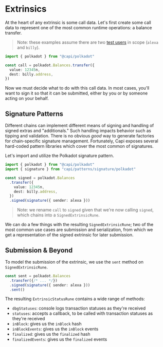 # Extrinsics

At the heart of any extrinsic is some call data. Let's first create some call
data to represent one of the most common runtime operations: a balance transfer.

> Note: these examples assume there are two
> [test users](./development#development-users) in scope (`alexa` and `billy`).

```ts
import { polkadot } from "@capi/polkadot"

const call = polkadot.Balances.transfer({
  value: 12345n,
  dest: billy.address,
})
```

Now we must decide what to do with this call data. In most cases, you'll want to
sign it so that it can be submitted, either by you or by someone acting on your
behalf.

## Signature Patterns

Different chains can implement different means of signing and handling of signed
extras and "additionals." Such handling impacts behavior such as tipping and
validation. There is no obvious _good_ way to generate factories for
chain-specific signature management. Fortunately, Capi exposes several
hard-coded pattern libraries which cover the most common of signatures.

Let's import and utilize the Polkadot signature pattern.

```ts
import { polkadot } from "@capi/polkadot"
import { signature } from "capi/patterns/signature/polkadot"

const signed = polkadot.Balances
  .transfer({
    value: 12345n,
    dest: billy.address,
  })
  .signed(signature({ sender: alexa }))
```

> Note: we rename `call` to `signed` given that we're now calling `signed`,
> which chains into a `SignedExtrinsicRune`.

We can do a few things with the resulting `SignedExtrinsicRune`; two of the most
common use cases are submission and serialization, from which we get a
representation of the signed extrinsic for later submission.

## Submission & Beyond

To model the submission of the extrinsic, we use the `sent` method on
`SignedExtrinsicRune`.

```ts
const sent = polkadot.Balances
  .transfer({/* ... */})
  .signed(signature({ sender: alexa }))
  .sent()
```

The resulting `ExtrinsicStatusRune` contains a wide range of methods:

- `dbgStatuses`: console logs transaction statuses as they're received
- `statuses`: accepts a callback, to be called with transaction statuses as
  they're received
- `inBlock`: gives us the `inBlock` hash
- `inBlockEvents`: gives us the `inBlock` events
- `finalized`: gives us the `finalized` hash
- `finalizedEvents`: gives us the `finalized` events

